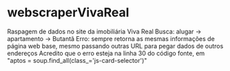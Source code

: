 # webscraperVivaReal
Raspagem de dados no site da imobiliária Viva Real
Busca: alugar -> apartamento -> Butantã
Erro: sempre retorna as mesmas informações de página web base, mesmo passando outras URL para pegar dados de outros endereços
      Acredito que o erro esteja na linha 30 do código fonte, em "aptos = soup.find_all(class_='js-card-selector')"
